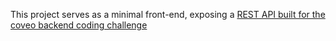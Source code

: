 This project serves as a minimal front-end, exposing a [REST API built for the coveo backend coding challenge](https://github.com/paul-arthurthiery/backend-coding-challenge) 